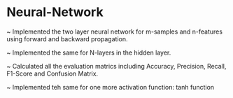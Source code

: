 # Neural-Network
~ Implemented the two layer neural network for m-samples and n-features using forward and backward propagation.

~ Implemented the same for N-layers in the hidden layer.

~ Calculated all the evaluation matrics including Accuracy, Precision, Recall, F1-Score and Confusion Matrix.

~ Implemented teh same for one more activation function: tanh function
